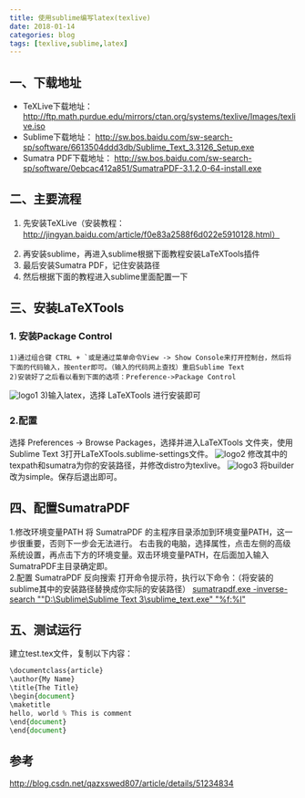 ```yaml
---
title: 使用sublime编写latex(texlive)
date: 2018-01-14
categories: blog
tags: [texlive,sublime,latex]
---
```


## 一、下载地址
* TeXLive下载地址：
http://ftp.math.purdue.edu/mirrors/ctan.org/systems/texlive/Images/texlive.iso
* Sublime下载地址：
http://sw.bos.baidu.com/sw-search-sp/software/6613504ddd3db/Sublime_Text_3.3126_Setup.exe
* Sumatra PDF下载地址：
http://sw.bos.baidu.com/sw-search-sp/software/0ebcac412a851/SumatraPDF-3.1.2.0-64-install.exe


## 二、主要流程

1. 先安装TeXLive（安装教程：http://jingyan.baidu.com/article/f0e83a2588f6d022e5910128.html）
<!-- more -->
2. 再安装sublime，再进入sublime根据下面教程安装LaTeXTools插件
3. 最后安装Sumatra PDF，记住安装路径
4. 然后根据下面的教程进入sublime里面配置一下

## 三、安装LaTeXTools
### 1. 安装Package Control
    1)通过组合键 CTRL + `或是通过菜单命令View -> Show Console来打开控制台，然后将下面的代码输入，按enter即可。（输入的代码网上查找）重启Sublime Text
    2)安装好了之后看以看到下面的选项：Preference->Package Control 
![logo1](1.png)
    3)输入latex，选择 LaTeXTools 进行安装即可

### 2.配置 
选择 Preferences -> Browse Packages，选择并进入LaTeXTools 文件夹，使用 Sublime Text 3打开LaTeXTools.sublime-settings文件。
![logo2](2.png)
修改其中的texpath和sumatra为你的安装路径，并修改distro为texlive。
![logo3](3.png)
将builder改为simple。保存后退出即可。

## 四、配置SumatraPDF
1.修改环境变量PATH 
将 SumatraPDF 的主程序目录添加到环境变量PATH，这一步很重要，否则下一步会无法进行。 
右击我的电脑，选择属性，点击左侧的高级系统设置，再点击下方的环境变量。双击环境变量PATH，在后面加入输入SumatraPDF主目录确定即。<br>
2.配置 SumatraPDF 反向搜索 
打开命令提示符，执行以下命令：（将安装的sublime其中的安装路径替换成你实际的安装路径）
<u>sumatrapdf.exe -inverse-search "\"D:\Sublime\Sublime Text 3\sublime_text.exe\" \"%f:%l\"</u>

## 五、测试运行
建立test.tex文件，复制以下内容：
```javascript
\documentclass{article} 
\author{My Name} 
\title{The Title} 
\begin{document} 
\maketitle 
hello, world % This is comment 
\end{document} 
\end{document}
```

## 参考
http://blog.csdn.net/qazxswed807/article/details/51234834
